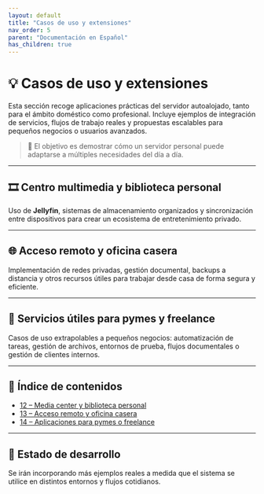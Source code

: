```yaml
---
layout: default
title: "Casos de uso y extensiones"
nav_order: 5
parent: "Documentación en Español"
has_children: true
---
```


# 💡 Casos de uso y extensiones

Esta sección recoge aplicaciones prácticas del servidor autoalojado, tanto para el ámbito doméstico como profesional. Incluye ejemplos de integración de servicios, flujos de trabajo reales y propuestas escalables para pequeños negocios o usuarios avanzados.

> 🧭 El objetivo es demostrar cómo un servidor personal puede adaptarse a múltiples necesidades del día a día.

---

## 🎞️ Centro multimedia y biblioteca personal

Uso de **Jellyfin**, sistemas de almacenamiento organizados y sincronización entre dispositivos para crear un ecosistema de entretenimiento privado.

---

## 🌐 Acceso remoto y oficina casera

Implementación de redes privadas, gestión documental, backups a distancia y otros recursos útiles para trabajar desde casa de forma segura y eficiente.

---

## 🧾 Servicios útiles para pymes y freelance

Casos de uso extrapolables a pequeños negocios: automatización de tareas, gestión de archivos, entornos de prueba, flujos documentales o gestión de clientes internos.

---

## 📑 Índice de contenidos

- [12 – Media center y biblioteca personal](12-media-center.md)  
- [13 – Acceso remoto y oficina casera](13-remoto-oficina.md)  
- [14 – Aplicaciones para pymes o freelance](14-pymes.md)

---

## 🚧 Estado de desarrollo

Se irán incorporando más ejemplos reales a medida que el sistema se utilice en distintos entornos y flujos cotidianos.
